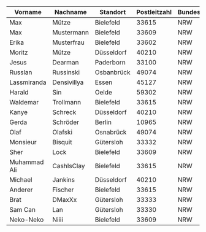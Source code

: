 Vorname		  |Nachname		   |Standort       |Postleitzahl   |Bundesland |Abteilung              |Handynummer      |E-Mail Adresse
---		      | ---			     | ---           |---            |---        |---                    |---              |---
Max 		    | Mütze			   | Bielefeld     |33615          |NRW        |Anwedungsentwicklung   |016398765432     |mysterious@monkey.de
Max 		    | Mustermann	 | Bielefeld     |33609          |NRW        |Systemintegration      |017597531864     |maximaln@pain.uk
Erika 		  | Musterfrau	 | Bielefeld     |33602          |NRW        |Daten & Prozess        |016597531264     |Aerik@gmail.com
Moritz		  | Mütze			   | Düsseldorf    |40210          |NRW        |Digitale Vernetzung    |017301234567     |M.Mütze@gmail.com
Jesus       | Dearman      | Paderborn     |33100          |NRW        |Kaufmann/frau          |017666616919     |Cheeses@Crust.com
Russlan     | Russinski    | Osbanbrück    |49074          |NRW        |Bereichsleiteitung     |018069696969     |ok.2bgay@rainbow.ru
Lassmiranda | Densivillya  | Essen         |45127          |NRW        |Kaufmann/frau          |015682647139     |Sonnenstich@rmx.io
Harald      | Sin          | Oelde         |59302          |NRW        |Systeminetegrator      |016695254321     |redrocket@FF.de
Waldemar    | Trollmann    | Bielefeld     |33615          |NRW        |Helfer/Praktikant      |052423779623     |usernameistaken@googlemail.com
Kanye       | Schreck      | Düsseldorf    |40210          |NRW        |Anwendungsentwicklung  |017601239876     |git@gud.now
Gerda       | Schröder     | Berlin        |10965          |NRW        |Systemintegration      |016001239876     |spam@outlook.de
Olaf        | Olafski      | Osnabrück     |49074          |NRW        |Helfer/Praktikant      |017725158498     |olaf.olafski@osnabrück.de
Monsieur    | Bisquit      | Gütersloh     |33332          |NRW        |Systemintegration      |017745619873     |M.B.IT@aol.com
Sher        | Lock         | Bielefeld     |33609          |NRW        |Anwendungsentwicklung  |019876543210     |Sherlock@holmes.uk
Muhammad Ali| CashIsClay   | Bielefeld     |33615          |NRW        |Systemintegration      |017034961728     |jabjab@fab.de
Michael     | Jankins      | Düsseldorf    |40210          |NRW        |Systemintegration      |017033344409     |HeHeeee@Man.us
Anderer     | Fischer      | Bielefeld     |33615          |NRW        |Systemintegration      |017396385274     |langeroute@teich.de
Brat        | DMaxXx       | Gütersloh     |33333          |NRW        |Anwendungsentwicklung  |015745682460     |Cpt.Braaa.T@ufz.com
Sam Can     | Lan          | Gütersloh     |33330          |NRW        |Anwendungsentwicklung  |017667135480     |banasakis@verchimrik.is
Neko-Neko   | Niiii        | Bielefeld     |33609          |NRW        |Anwendungsentwicklung  |016135795108     |Neko-Neko@Niiii.jp
